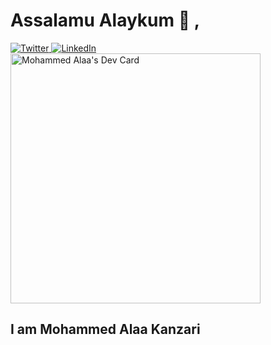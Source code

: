 # Assalamu Alaykum 👋 ,



<div align="left">
  <a href="https://twitter.com/Muhammed-Alaa-Kanzari">
    <img
      src="https://img.shields.io/twitter/follow/Muhammed-Alaa-Kanzari?label=Twitter&logo=twitter&style=flat-square&color=1da1f2&logoColor=ffffff"
      alt="Twitter"
    />
  </a>
  <a href="https://www.linkedin.com/in/Mohamed-Alaa-Kanzari/">
    <img
      src="https://img.shields.io/static/v1?logo=linkedin&style=flat-square&color=0072b1&label=LinkedIn&message=%E2%98%86"
      alt="LinkedIn"
    />
  </a>

  <a href="https://app.daily.dev/med_Alaa">
  <img src="https://api.daily.dev/devcards/493062ee47bc457b8f03b99b8cd5b122.png?r=vbl" width="400" alt="Mohammed Alaa's Dev Card"/>
  </a>
</div>

## I am Mohammed Alaa Kanzari
